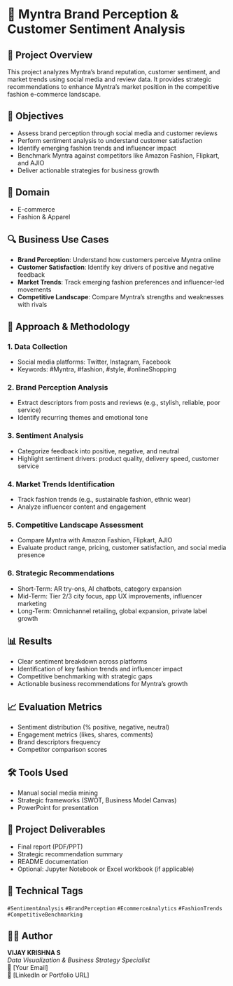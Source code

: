 # 👗 Myntra Brand Perception & Customer Sentiment Analysis

## 📌 Project Overview
This project analyzes Myntra’s brand reputation, customer sentiment, and market trends using social media and review data. It provides strategic recommendations to enhance Myntra’s market position in the competitive fashion e-commerce landscape.

## 🎯 Objectives
- Assess brand perception through social media and customer reviews
- Perform sentiment analysis to understand customer satisfaction
- Identify emerging fashion trends and influencer impact
- Benchmark Myntra against competitors like Amazon Fashion, Flipkart, and AJIO
- Deliver actionable strategies for business growth

## 🧵 Domain
- E-commerce  
- Fashion & Apparel

## 🔍 Business Use Cases
- **Brand Perception**: Understand how customers perceive Myntra online  
- **Customer Satisfaction**: Identify key drivers of positive and negative feedback  
- **Market Trends**: Track emerging fashion preferences and influencer-led movements  
- **Competitive Landscape**: Compare Myntra’s strengths and weaknesses with rivals

## 🧠 Approach & Methodology
### 1. Data Collection
- Social media platforms: Twitter, Instagram, Facebook
- Keywords: #Myntra, #fashion, #style, #onlineShopping

### 2. Brand Perception Analysis
- Extract descriptors from posts and reviews (e.g., stylish, reliable, poor service)
- Identify recurring themes and emotional tone

### 3. Sentiment Analysis
- Categorize feedback into positive, negative, and neutral
- Highlight sentiment drivers: product quality, delivery speed, customer service

### 4. Market Trends Identification
- Track fashion trends (e.g., sustainable fashion, ethnic wear)
- Analyze influencer content and engagement

### 5. Competitive Landscape Assessment
- Compare Myntra with Amazon Fashion, Flipkart, AJIO
- Evaluate product range, pricing, customer satisfaction, and social media presence

### 6. Strategic Recommendations
- Short-Term: AR try-ons, AI chatbots, category expansion  
- Mid-Term: Tier 2/3 city focus, app UX improvements, influencer marketing  
- Long-Term: Omnichannel retailing, global expansion, private label growth

## 📊 Results
- Clear sentiment breakdown across platforms  
- Identification of key fashion trends and influencer impact  
- Competitive benchmarking with strategic gaps  
- Actionable business recommendations for Myntra’s growth

## 📈 Evaluation Metrics
- Sentiment distribution (% positive, negative, neutral)  
- Engagement metrics (likes, shares, comments)  
- Brand descriptors frequency  
- Competitor comparison scores

## 🛠️ Tools Used
- Manual social media mining    
- Strategic frameworks (SWOT, Business Model Canvas)  
- PowerPoint for presentation

## 📁 Project Deliverables
- Final report (PDF/PPT)  
- Strategic recommendation summary  
- README documentation  
- Optional: Jupyter Notebook or Excel workbook (if applicable)

## 🧩 Technical Tags
`#SentimentAnalysis` `#BrandPerception` `#EcommerceAnalytics` `#FashionTrends` `#CompetitiveBenchmarking`

## 👨‍💻 Author
**VIJAY KRISHNA S**  
_Data Visualization & Business Strategy Specialist_  
📧 [Your Email]  
🔗 [LinkedIn or Portfolio URL]
